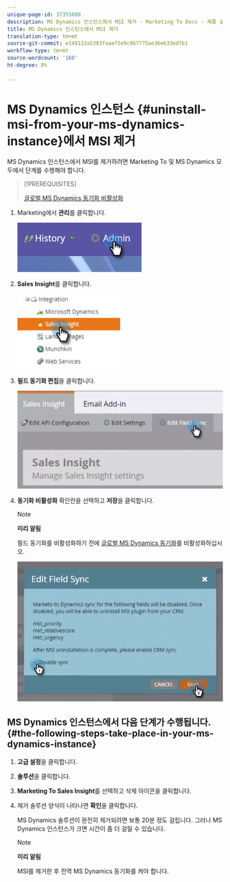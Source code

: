 ```yaml
---
unique-page-id: 37355600
description: MS Dynamics 인스턴스에서 MSI 제거 - Marketing To Docs - 제품 설명서
title: MS Dynamics 인스턴스에서 MSI 제거
translation-type: tm+mt
source-git-commit: e149133a5383faaef5e9c9b7775ae36e633ed7b1
workflow-type: tm+mt
source-wordcount: '168'
ht-degree: 0%

---
```



# MS Dynamics 인스턴스 {#uninstall-msi-from-your-ms-dynamics-instance}에서 MSI 제거

MS Dynamics 인스턴스에서 MSI를 제거하려면 Marketing To 및 MS Dynamics 모두에서 단계를 수행해야 합니다.

>[!PREREQUISITES]
>
>[글로벌 MS Dynamics 동기화 비활성화](http://docs.marketo.com/x/TAA6Ag)

1. Marketing에서 **관리**&#x200B;를 클릭합니다.

   ![](assets/one-1.png)

1. **Sales Insight**&#x200B;를 클릭합니다.

   ![](assets/six.png)

1. **필드 동기화 편집**&#x200B;을 클릭합니다.

   ![](assets/seven.png)

1. **동기화 비활성화** 확인란을 선택하고 **저장**&#x200B;을 클릭합니다.

   >[!NOTE]
   >
   >**미리 알림**
   >
   >
   >필드 동기화를 비활성화하기 전에 [글로벌 MS Dynamics 동기화](http://docs.marketo.com/x/TAA6Ag)를 비활성화하십시오.

   ![](assets/eight.png)

## MS Dynamics 인스턴스에서 다음 단계가 수행됩니다.{#the-following-steps-take-place-in-your-ms-dynamics-instance}

1. **고급 설정**&#x200B;을 클릭합니다.
1. **솔루션**&#x200B;을 클릭합니다.
1. **Marketing To Sales Insight**&#x200B;를 선택하고 삭제 아이콘을 클릭합니다.
1. 제거 솔루션 양식이 나타나면 **확인**&#x200B;을 클릭합니다.

   MS Dynamics 솔루션이 완전히 제거되려면 보통 20분 정도 걸립니다. 그러나 MS Dynamics 인스턴스가 크면 시간이 좀 더 걸릴 수 있습니다.

   >[!NOTE]
   >
   >**미리 알림**
   >
   >
   >MSI를 제거한 후 전역 MS Dynamics 동기화를 켜야 합니다.

